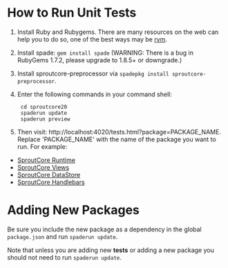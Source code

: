 # How to Run Unit Tests

1. Install Ruby and Rubygems. There are many resources on the web can help you to do so, one of the best ways may be [rvm](http://rvm.beginrescueend.com/).

2. Install spade: `gem install spade` (WARNING: There is a bug in RubyGems 1.7.2, please upgrade to 1.8.5+ or downgrade.)

3. Install sproutcore-preprocessor via `spadepkg install sproutcore-preprocessor`.

3. Enter the following commands in your command shell:

        cd sproutcore20
        spaderun update
        spaderun preview
    
4. Then visit: http://localhost:4020/tests.html?package=PACKAGE_NAME.  Replace 'PACKAGE_NAME' with the name of the package you want to run.  For example:

  * [SproutCore Runtime](http://localhost:4020/tests.html?package=sproutcore-runtime)
  * [SproutCore Views](http://localhost:4020/tests.html?package=sproutcore-views)
  * [SproutCore DataStore](http://localhost:4020/tests.html?package=sproutcore-datastore)
  * [SproutCore Handlebars](http://localhost:4020/tests.html?package=sproutcore-handlebars)
  
# Adding New Packages

Be sure you include the new package as a dependency in the global `package.json` and run `spaderun update`.

Note that unless you are adding new __tests__ or adding a new package you should not need to run `spaderun update`.


  
